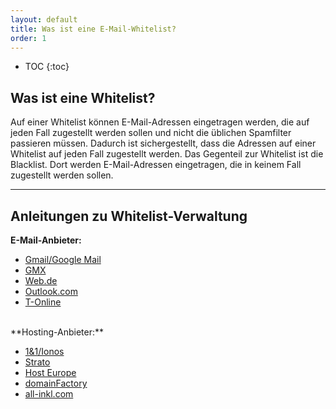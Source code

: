 ```yaml
---
layout: default
title: Was ist eine E-Mail-Whitelist?
order: 1
---
```


* TOC
{:toc}

## Was ist eine Whitelist?

Auf einer Whitelist können E-Mail-Adressen eingetragen werden, die auf jeden Fall zugestellt werden sollen und nicht die üblichen Spamfilter passieren müssen. Dadurch ist sichergestellt, dass die Adressen auf einer Whitelist auf jeden Fall zugestellt werden. Das Gegenteil zur Whitelist ist die Blacklist. Dort werden E-Mail-Adressen eingetragen, die in keinem Fall zugestellt werden sollen.

---

## Anleitungen zu Whitelist-Verwaltung

**E-Mail-Anbieter:**

* [Gmail/Google Mail](https://downtimemonkey.com/blog/how-to-whitelist-an-email-address-in-gmail.php)
* [GMX](https://hilfe.gmx.net/email/spam-und-viren/whitelist-verwalten.html)
* [Web.de](https://hilfe.web.de/email/spam-und-viren/whitelist-verwalten.html)
* [Outlook.com](https://support.office.com/de-de/article/blockieren-oder-zulassen-junk-e-mail-einstellungen-48c9f6f7-2309-4f95-9a4d-de987e880e46)
* [T-Online](https://www.telekom-profis.de/hilfe/whitelisting.html)

<br />
**Hosting-Anbieter:**

* [1&1/Ionos](https://www.ionos.de/hilfe/e-mail/webmail-nutzen/e-mails-bestimmter-adressen-in-webmail-von-11-ionos-immer-erlauben/)
* [Strato](https://www.strato.de/faq/mail/was-ist-blacklisting-und-whitelisting/)
* [Host Europe](https://www.hosteurope.de/faq/e-mail/email-und-spam-filterung/black-white-liste-erstellen/)
* [domainFactory](https://www.df.eu/de/support/df-faq/e-mail/mailfilter/df-mailfilter-02/mailfilter-konfigurieren/whitelist/)
* [all-inkl.com](https://all-inkl.com/wichtig/anleitungen/verwaltung/vertrag/spam-und-virenfilter/einrichten-des-spam-und-virenfilters_150.html)
